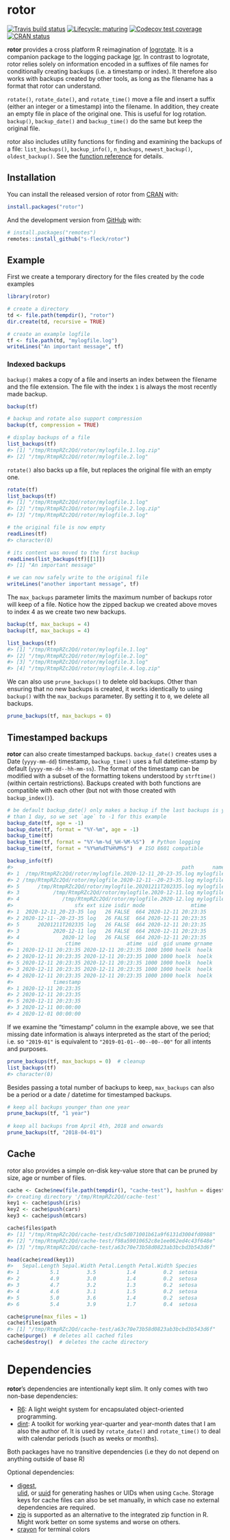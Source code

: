 
<!-- README.md is generated from README.Rmd. Please edit that file -->

# rotor

<!-- badges: start -->

[![Travis build
status](https://travis-ci.com/s-fleck/rotor.svg?branch=master)](https://travis-ci.com/s-fleck/rotor)
[![Lifecycle:
maturing](https://img.shields.io/badge/lifecycle-maturing-blue.svg)](https://www.tidyverse.org/lifecycle/#maturing)
[![Codecov test
coverage](https://codecov.io/gh/s-fleck/rotor/branch/master/graph/badge.svg)](https://codecov.io/gh/s-fleck/rotor?branch=master)
[![CRAN
status](https://www.r-pkg.org/badges/version/rotor)](https://cran.r-project.org/package=rotor)
<!-- badges: end -->

**rotor** provides a cross platform R reimagination of
[logrotate](https://linux.die.net/man/8/logrotate). It is a companion
package to the logging package [lgr](https://github.com/s-fleck/lgr). In
contrast to logrotate, rotor relies solely on information encoded in a
suffixes of file names for conditionally creating backups (i.e. a
timestamp or index). It therefore also works with backups created by
other tools, as long as the filename has a format that rotor can
understand.

`rotate()`, `rotate_date()`, and `rotate_time()` move a file and insert
a suffix (either an integer or a timestamp) into the filename. In
addition, they create an empty file in place of the original one. This
is useful for log rotation. `backup()`, `backup_date()` and
`backup_time()` do the same but keep the original file.

rotor also includes utility functions for finding and examining the
backups of a file: `list_backups()`, `backup_info()`, `n_backups`,
`newest_backup()`, `oldest_backup()`. See the [function
reference](https://s-fleck.github.io/rotor/reference/index.html) for
details.

## Installation

You can install the released version of rotor from
[CRAN](https://CRAN.R-project.org) with:

``` r
install.packages("rotor")
```

And the development version from [GitHub](https://github.com/) with:

``` r
# install.packages("remotes")
remotes::install_github("s-fleck/rotor")
```

## Example

First we create a temporary directory for the files created by the code
examples

``` r
library(rotor)

# create a directory
td <- file.path(tempdir(), "rotor")
dir.create(td, recursive = TRUE)

# create an example logfile
tf <- file.path(td, "mylogfile.log")
writeLines("An important message", tf)
```

### Indexed backups

`backup()` makes a copy of a file and inserts an index between the
filename and the file extension. The file with the index `1` is always
the most recently made backup.

``` r
backup(tf)

# backup and rotate also support compression
backup(tf, compression = TRUE) 

# display backups of a file
list_backups(tf)  
#> [1] "/tmp/RtmpRZc2Qd/rotor/mylogfile.1.log.zip"
#> [2] "/tmp/RtmpRZc2Qd/rotor/mylogfile.2.log"
```

`rotate()` also backs up a file, but replaces the original file with an
empty one.

``` r
rotate(tf)
list_backups(tf)
#> [1] "/tmp/RtmpRZc2Qd/rotor/mylogfile.1.log"    
#> [2] "/tmp/RtmpRZc2Qd/rotor/mylogfile.2.log.zip"
#> [3] "/tmp/RtmpRZc2Qd/rotor/mylogfile.3.log"

# the original file is now empty
readLines(tf)
#> character(0)

# its content was moved to the first backup
readLines(list_backups(tf)[[1]])
#> [1] "An important message"

# we can now safely write to the original file
writeLines("another important message", tf)
```

The `max_backups` parameter limits the maximum number of backups rotor
will keep of a file. Notice how the zipped backup we created above moves
to index 4 as we create two new backups.

``` r
backup(tf, max_backups = 4)
backup(tf, max_backups = 4)

list_backups(tf)
#> [1] "/tmp/RtmpRZc2Qd/rotor/mylogfile.1.log"    
#> [2] "/tmp/RtmpRZc2Qd/rotor/mylogfile.2.log"    
#> [3] "/tmp/RtmpRZc2Qd/rotor/mylogfile.3.log"    
#> [4] "/tmp/RtmpRZc2Qd/rotor/mylogfile.4.log.zip"
```

We can also use `prune_backups()` to delete old backups. Other than
ensuring that no new backups is created, it works identically to using
`backup()` with the `max_backups` parameter. By setting it to `0`, we
delete all backups.

``` r
prune_backups(tf, max_backups = 0)
```

## Timestamped backups

**rotor** can also create timestamped backups. `backup_date()` creates
uses a Date (`yyyy-mm-dd`) timestamp, `backup_time()` uses a full
datetime-stamp by default (`yyyy-mm-dd--hh-mm-ss`). The format of the
timestamp can be modified with a subset of the formatting tokens
understood by `strftime()` (within certain restrictions). Backups
created with both functions are compatible with each other (but not with
those created with `backup_index()`).

``` r
# be default backup_date() only makes a backup if the last backups is younger
# than 1 day, so we set `age` to -1 for this example
backup_date(tf, age = -1)  
backup_date(tf, format = "%Y-%m", age = -1)
backup_time(tf)
backup_time(tf, format = "%Y-%m-%d_%H-%M-%S")  # Python logging
backup_time(tf, format = "%Y%m%dT%H%M%S")  # ISO 8601 compatible

backup_info(tf)
#>                                                       path      name
#> 1  /tmp/RtmpRZc2Qd/rotor/mylogfile.2020-12-11_20-23-35.log mylogfile
#> 2 /tmp/RtmpRZc2Qd/rotor/mylogfile.2020-12-11--20-23-35.log mylogfile
#> 5      /tmp/RtmpRZc2Qd/rotor/mylogfile.20201211T202335.log mylogfile
#> 3           /tmp/RtmpRZc2Qd/rotor/mylogfile.2020-12-11.log mylogfile
#> 4              /tmp/RtmpRZc2Qd/rotor/mylogfile.2020-12.log mylogfile
#>                    sfx ext size isdir mode               mtime
#> 1  2020-12-11_20-23-35 log   26 FALSE  664 2020-12-11 20:23:35
#> 2 2020-12-11--20-23-35 log   26 FALSE  664 2020-12-11 20:23:35
#> 5      20201211T202335 log   26 FALSE  664 2020-12-11 20:23:35
#> 3           2020-12-11 log   26 FALSE  664 2020-12-11 20:23:35
#> 4              2020-12 log   26 FALSE  664 2020-12-11 20:23:35
#>                 ctime               atime  uid  gid uname grname
#> 1 2020-12-11 20:23:35 2020-12-11 20:23:35 1000 1000 hoelk  hoelk
#> 2 2020-12-11 20:23:35 2020-12-11 20:23:35 1000 1000 hoelk  hoelk
#> 5 2020-12-11 20:23:35 2020-12-11 20:23:35 1000 1000 hoelk  hoelk
#> 3 2020-12-11 20:23:35 2020-12-11 20:23:35 1000 1000 hoelk  hoelk
#> 4 2020-12-11 20:23:35 2020-12-11 20:23:35 1000 1000 hoelk  hoelk
#>             timestamp
#> 1 2020-12-11 20:23:35
#> 2 2020-12-11 20:23:35
#> 5 2020-12-11 20:23:35
#> 3 2020-12-11 00:00:00
#> 4 2020-12-01 00:00:00
```

If we examine the “timestamp” column in the example above, we see that
missing date information is always interpreted as the start of the
period; i.e. so `"2019-01"` is equivalent to `"2019-01-01--00--00--00"`
for all intents and purposes.

``` r
prune_backups(tf, max_backups = 0)  # cleanup
list_backups(tf)
#> character(0)
```

Besides passing a total number of backups to keep, `max_backups` can
also be a period or a date / datetime for timestamped backups.

``` r
# keep all backups younger than one year
prune_backups(tf, "1 year") 
  
# keep all backups from April 4th, 2018 and onwards
prune_backups(tf, "2018-04-01")  
```

## Cache

rotor also provides a simple on-disk key-value store that can be pruned
by size, age or number of files.

``` r
cache <- Cache$new(file.path(tempdir(), "cache-test"), hashfun = digest::digest)
#> creating directory '/tmp/RtmpRZc2Qd/cache-test'
key1 <- cache$push(iris)
key2 <- cache$push(cars)
key3 <- cache$push(mtcars)

cache$files$path
#> [1] "/tmp/RtmpRZc2Qd/cache-test/d3c5d071001b61a9f6131d3004fd0988"
#> [2] "/tmp/RtmpRZc2Qd/cache-test/f98a59010652c8e1ee062ed4c43f648e"
#> [3] "/tmp/RtmpRZc2Qd/cache-test/a63c70e73b58d0823ab3bcbd3b543d6f"

head(cache$read(key1))
#>   Sepal.Length Sepal.Width Petal.Length Petal.Width Species
#> 1          5.1         3.5          1.4         0.2  setosa
#> 2          4.9         3.0          1.4         0.2  setosa
#> 3          4.7         3.2          1.3         0.2  setosa
#> 4          4.6         3.1          1.5         0.2  setosa
#> 5          5.0         3.6          1.4         0.2  setosa
#> 6          5.4         3.9          1.7         0.4  setosa

cache$prune(max_files = 1)
cache$files$path
#> [1] "/tmp/RtmpRZc2Qd/cache-test/a63c70e73b58d0823ab3bcbd3b543d6f"
cache$purge()  # deletes all cached files
cache$destroy()  # deletes the cache directory
```

# Dependencies

**rotor**’s dependencies are intentionally kept slim. It only comes with
two non-base dependencies:

  - [R6](https://github.com/r-lib/R6): A light weight system for
    encapsulated object-oriented programming.
  - [dint](https://github.com/s-fleck/dint): A toolkit for working
    year-quarter and year-month dates that I am also the author of. It
    is used by `rotate_date()` and `rotate_time()` to deal with calendar
    periods (such as weeks or months).

Both packages have no transitive dependencies (i.e they do not depend on
anything outside of base R)

Optional dependencies:

  - [digest](https://github.com/eddelbuettel/digest),  
    [ulid](https://cran.r-project.org/package=ulid), or
    [uuid](https://CRAN.R-project.org/package=uuid) for generating
    hashes or UIDs when using `Cache`. Storage keys for cache files can
    also be set manually, in which case no external dependencies are
    required.
  - [zip](https://CRAN.R-project.org/package=zip) is supported as an
    alternative to the integrated zip function in R. Might work better
    on some systems and worse on others.
  - [crayon](https://cran.r-project.org/package=crayon) for terminal
    colors
